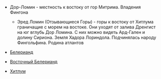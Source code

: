 *   Дор-Ломин - местность к востоку от гор Митрима. Владения Фингона
    *   Эред Ломин (Отзывающиеся Горы) - горы к востоку от Хитлума
        граничащие с морем на востоке. Они уходят от залива Дренгист на юг
        вглубь Дор Ломина. С них можно видеть Ард-Гален и долину Сириона.
        Земля Хадора Лориндола. Подчинялась народу Фингольфина. Родина
        атлантов


*   [Белерианд](index.md)
*   [Восточный Белерианд](Восточный%20Белерианд.md)
*   [Хитлум](Хитлум.md)
